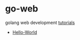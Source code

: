 # go-web
golang web development [tutorials](https://gowebexamples.com/)

 - [Hello-World](hello-world/)
